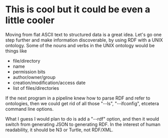 # This is cool but it could be even a little cooler

Moving from flat ASCII text to structured data is a great idea.
Let's go one step further and make information discoverable, by
using RDF with a UNIX ontology. Some of the nouns and verbs in the
UNIX ontology would be things like

* file/directory
* name
* permission bits
* author/owner/group
* creation/modification/access date
* list of files/directories

If the next program in a pipeline knew how to parse RDF and refer
to ontologies, then we could get rid of all those "--ls", "--ifconfig",
etcetera command line options.

What I guess I would plan to do is add a "--rdf" option, and then it would
switch from generating JSON to generating RDF. In the interest of human
readability, it should be N3 or Turtle, not RDF/XML.
